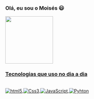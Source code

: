 ### Olá, eu sou o Moisés 😃 
          
 <a href="https://github.com/Moiseslcoutinhojr">
  <img height="150em"  align="center" src="https://github-readme-stats.vercel.app/api?username=Moiseslcoutinhojr&show_icons=true&theme=react&include_all_commits=true&count_public=true"/>         


                 
### Tecnologias que uso no dia a dia

 <div style="display: inline_block"><br>
 <img align="center" alt="html5" src="https://img.shields.io/badge/HTML5-E34F26?style=for-the-badge&logo=html5&logoColor=white">
 <img align="center" alt="Css3" src="https://img.shields.io/badge/CSS3-1572B6?style=for-the-badge&logo=css3&logoColor=white">
 <img align="center" alt="JavaScript" src="https://img.shields.io/badge/JavaScript-F7DF1E?style=for-the-badge&logo=javascript&logoColor=black">
 <img align="center" alt="Pyhton" src="https://img.shields.io/badge/Python-3776AB?style=for-the-badge&logo=python&logoColor=white">



 </div>


